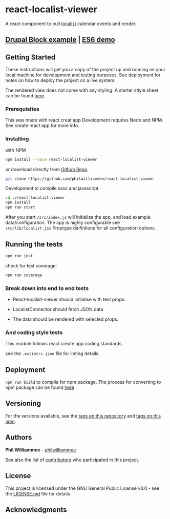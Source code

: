 # react-localist-viewer

A react component to pull [localist](https://developer.localist.com/doc/api#event-list) calendar events and render.

## [Drupal Block example](https://cu-communityapps.github.io/CD_cwd_events/src/app/index.html)  |  [ES6 demo](https://philwilliammee.github.io/localist-viewer/docs/)

## Getting Started

These instructions will get you a copy of the project up and running on your local machine for development and testing purposes. See deployment for notes on how to deploy the project on a live system.

The rendered view does not come with any styling. A starter stlyle sheet can be found [here](https://philwilliammee.github.io/localist-viewer/docs/style.css)

### Prerequisites

This was made with react creat app Development requires Node and NPM. See create react app for more info.

### Installing

with NPM

```bash
npm install --save react-localist-viewer
```

or download directly from [Github Repo](https://github.com/philwilliammee/react-localist-viewer).

```bash
git clone https://github.com/philwilliammee/react-localist-viewer
```

Development to compile sass and javascript.

```bash
cd ./react-localist-viewer
npm install
npm run start
```

After you start
`/src/index.js` will Initialize the app, and load example data/configuration. The app is highly configurable see `src/lib/localist.jsx` Proptype deifintions for all configuration options.

## Running the tests

```bash
npm run jest
```

check for test coverage:

```bash
npm run coverage
```

### Break down into end to end tests

- React-localist-viewer should initialise with test props.

- LocalistConnector should fetch JSON.data

- The data should be rendered with selected props.

### And coding style tests

This module follows react create app coding standards.

see the `.eslintrc.json` file for linting details.

## Deployment

`npm run build` to compile for npm package. The process for converting to npm package can be found [here](https://www.npmjs.com/package/create-component-lib)

## Versioning

For the versions available, see the [tags on this repository](https://github.com/philwilliammee/react-localist-viewer/tags) and [tags on this npm](https://www.npmjs.com/package/react-localist-viewer).

## Authors

**Phil Williammee** - [philwilliammee](https://github.com/philwilliammee)

See also the list of [contributors](https://github.com/philwilliammee/react-localist-viewer/graphs/contributors) who participated in this project.

## License

This project is licensed under the GNU General Public License v3.0 - see the [LICENSE.md](https://github.com/philwilliammee/react-localist-viewer/blob/master/LICENSE) file for details

## Acknowledgments

